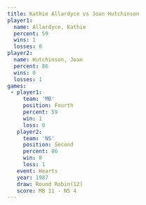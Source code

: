 ```yaml
---
title: Kathie Allardyce vs Joan Hutchinson
player1:                 
  name: Allardyce, Kathie
  percent: 59            
  wins: 1                
  losses: 0              
player2:                 
  name: Hutchinson, Joan 
  percent: 86            
  wins: 0                
  losses: 1              
games:
 - player1:          
     team: 'MB'      
     position: Fourth
     percent: 59     
     win: 1          
     loss: 0         
   player2:          
     team: 'NS'      
     position: Second
     percent: 86     
     win: 0          
     loss: 1         
   event: Hearts        
   year: 1987           
   draw: Round Robin(12)
   score: MB 11 - NS 4  
---
```

